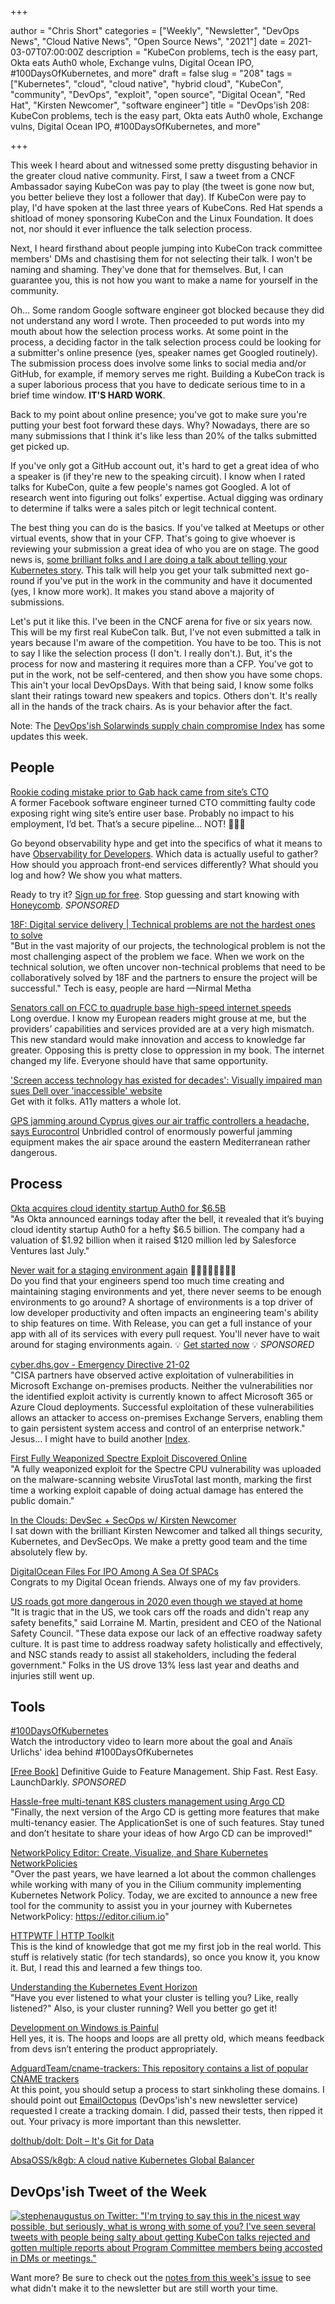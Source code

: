 +++

author = "Chris Short"
categories = ["Weekly", "Newsletter", "DevOps News", "Cloud Native News", "Open Source News", "2021"]
date = 2021-03-07T07:00:00Z
description = "KubeCon problems, tech is the easy part, Okta eats Auth0 whole, Exchange vulns, Digital Ocean IPO, #100DaysOfKubernetes, and more"
draft = false
slug = "208"
tags = ["Kubernetes", "cloud", "cloud native", "hybrid cloud", "KubeCon", "community", "DevOps", "exploit", "open source", "Digital Ocean", "Red Hat", "Kirsten Newcomer", "software engineer"]
title = "DevOps'ish 208: KubeCon problems, tech is the easy part, Okta eats Auth0 whole, Exchange vulns, Digital Ocean IPO, #100DaysOfKubernetes, and more"

+++

This week I heard about and witnessed some pretty disgusting behavior in the greater cloud native community. First, I saw a tweet from a CNCF Ambassador saying KubeCon was pay to play (the tweet is gone now but, you better believe they lost a follower that day). If KubeCon were pay to play, I'd have spoken at the last three years of KubeCons. Red Hat spends a shitload of money sponsoring KubeCon and the Linux Foundation. It does not, nor should it ever influence the talk selection process.

Next, I heard firsthand about people jumping into KubeCon track committee members' DMs and chastising them for not selecting their talk. I won't be naming and shaming. They've done that for themselves. But, I can guarantee you, this is not how you want to make a name for yourself in the community.

Oh… Some random Google software engineer got blocked because they did not understand any word I wrote. Then proceeded to put words into my mouth about how the selection process works. At some point in the process, a deciding factor in the talk selection process could be looking for a submitter's online presence (yes, speaker names get Googled routinely). The submission process does involve some links to social media and/or GitHub, for example, if memory serves me right. Building a KubeCon track is a super laborious process that you have to dedicate serious time to in a brief time window. **IT'S HARD WORK**.

Back to my point about online presence; you've got to make sure you're putting your best foot forward these days. Why? Nowadays, there are so many submissions that I think it's like less than 20% of the talks submitted get picked up.

If you've only got a GitHub account out, it's hard to get a great idea of who a speaker is (if they're new to the speaking circuit). I know when I rated talks for KubeCon, quite a few people's names got Googled. A lot of research went into figuring out folks' expertise. Actual digging was ordinary to determine if talks were a sales pitch or legit technical content.

The best thing you can do is the basics. If you've talked at Meetups or other virtual events, show that in your CFP. That's going to give whoever is reviewing your submission a great idea of who you are on stage. The good news is, [some brilliant folks and I are doing a talk about telling your Kubernetes story](https://sched.co/iE6I). This talk will help you get your talk submitted next go-round if you've put in the work in the community and have it documented (yes, I know more work). It makes you stand above a majority of submissions.

Let's put it like this. I've been in the CNCF arena for five or six years now. This will be my first real KubeCon talk. But, I've not even submitted a talk in years because I'm aware of the competition. You have to be too. This is not to say I like the selection process (I don't. I really don't.). But, it's the process for now and mastering it requires more than a CFP. You've got to put in the work, not be self-centered, and then show you have some chops. This ain't your local DevOpsDays. With that being said, I know some folks slant their ratings toward new speakers and topics. Others don't. It's really all in the hands of the track chairs. As is your behavior after the fact.

Note: The [DevOps'ish Solarwinds supply chain compromise Index](https://devopsish.com/solarwinds-supply-chain-compromise/) has some updates this week.

## People

[Rookie coding mistake prior to Gab hack came from site’s CTO](https://arstechnica.com/gadgets/2021/03/rookie-coding-mistake-prior-to-gab-hack-came-from-sites-cto/)  
A former Facebook software engineer turned CTO committing faulty code exposing right wing site’s entire user base. Probably no impact to his employment, I’d bet. That’s a secure pipeline… NOT! 🤣🤣🤣

Go beyond observability hype and get into the specifics of what it means to have [Observability for Developers](https://www.honeycomb.io/guide-observability-for-developers-devopsish/?&utm_source=devopsish&utm_medium=newsletter&utm_campaign=ad&utm_content=guide-observability-for-developers-devopsish). Which data is actually useful to gather? How should you approach front-end services differently? What should you log and how? We show you what matters.

Ready to try it? [Sign up for free](https://ui.honeycomb.io/signup/?&utm_source=devopsish&utm_medium=newsletter&utm_campaign=ad&utm_content=product-signup). Stop guessing and start knowing with [Honeycomb](https://www.honeycomb.io/?&utm_source=devopsish&utm_medium=newsletter&utm_campaign=ad&utm_content=honeycomb-homepage-devopish). *SPONSORED*

[18F: Digital service delivery | Technical problems are not the hardest ones to solve](https://18f.gsa.gov/2021/03/04/technical-problems-are-not-the-hardest-ones-to-solve/)  
"But in the vast majority of our projects, the technological problem is not the most challenging aspect of the problem we face. When we work on  the technical solution, we often uncover non-technical problems that need to be collaboratively solved by 18F and the partners to ensure the project will be successful." Tech is easy, people are hard —Nirmal Metha

[Senators call on FCC to quadruple base high-speed internet speeds](https://www.theverge.com/2021/3/4/22312065/fcc-highspeed-broadband-service-ajit-pai-bennet-angus-king-rob-portman)  
Long overdue. I know my European readers might grouse at me, but the providers’ capabilities and services provided are at a very high mismatch. This new standard would make innovation and access to knowledge far greater. Opposing this is pretty close to oppression in my book. The internet changed my life. Everyone should have that same opportunity.

['Screen access technology has existed for decades': Visually impaired man sues Dell over 'inaccessible' website](https://www.theregister.com/2021/03/05/giannaros_v_dell/)  
Get with it folks. A11y matters a whole lot.

[GPS jamming around Cyprus gives our air traffic controllers a headache, says Eurocontrol](https://www.theregister.com/2021/03/05/gps_jamming_eurocontrol/)
Unbridled control of enormously powerful jamming equipment makes the air space around the eastern Mediterranean rather dangerous.

## Process

[Okta acquires cloud identity startup Auth0 for $6.5B](https://techcrunch.com/2021/03/03/okta-acquires-cloud-identity-startup-auth0-for-6-5b/?guccounter=1)  
"As Okta announced earnings today after the bell, it revealed that it’s buying cloud identity startup Auth0 for a hefty $6.5 billion. The company had a valuation of $1.92 billion when it raised $120 million led by Salesforce Ventures last July."

[Never wait for a staging environment again](https://releaseapp.io/?utm_source=devopsish&utm_medium=email&utm_content=title&utm_campaign=20210228) 👩‍💻🧑‍💻👨‍💻👩‍💻  
Do you find that your engineers spend too much time creating and maintaining staging environments and yet, there never seems to be enough environments to go around? A shortage of environments is a top driver of low developer productivity and often impacts an engineering team's ability to ship features on time. With Release, you can get a full instance of your app with all of its services with every pull request. You'll never have to wait around for staging environments again. 💡 [Get started now](https://releaseapp.io/?utm_source=devopsish&utm_medium=email&utm_content=get-started&utm_campaign=20210228) 💡 *SPONSORED*

[cyber.dhs.gov - Emergency Directive 21-02](https://cyber.dhs.gov/ed/21-02/)  
"CISA partners have observed active exploitation of vulnerabilities in Microsoft Exchange on-premises products. Neither the vulnerabilities nor the identified exploit activity is currently known to affect Microsoft 365 or Azure Cloud deployments. Successful exploitation of these vulnerabilities allows an attacker to access on-premises Exchange Servers, enabling them to gain persistent system access and control of an enterprise network." Jesus... I might have to build another [Index](https://devopsish.com/categories/indexes/).

[First Fully Weaponized Spectre Exploit Discovered Online](https://therecord.media/first-fully-weaponized-spectre-exploit-discovered-online/)  
"A fully weaponized exploit for the Spectre CPU vulnerability was uploaded on the malware-scanning website VirusTotal last month, marking the first time a working exploit capable of doing actual damage has entered the public domain."

[In the Clouds: DevSec + SecOps w/ Kirsten Newcomer](https://youtu.be/mxt--OLHDps?t=81)  
I sat down with the brilliant Kirsten Newcomer and talked all things security, Kubernetes, and DevSecOps. We make a pretty good team and the time absolutely flew by.

[DigitalOcean Files For IPO Among A Sea Of SPACs](https://news.crunchbase.com/news/digitalocean-files-for-ipo-among-a-sea-of-spacs/)  
Congrats to my Digital Ocean friends. Always one of my fav providers.

[US roads got more dangerous in 2020 even though we stayed at home](https://arstechnica.com/cars/2021/03/traffic-deaths-rose-8-percent-in-2020-despite-fewer-miles-travelled/)  
"It is tragic that in the US, we took cars off the roads and didn't reap any safety benefits," said Lorraine M. Martin, president and CEO of the National Safety Council. "These data expose our lack of an effective roadway safety culture. It is past time to address roadway safety holistically and effectively, and NSC stands ready to assist all stakeholders, including the federal government." Folks in the US drove 13% less last year and deaths and injuries still went up.

## Tools

[#100DaysOfKubernetes](https://devops.anaisurl.com/kubernetes)  
Watch the introductory video to learn more about the goal and Anaïs Urlichs' idea behind #100DaysOfKubernetes

[[Free Book]](https://launchdarkly.com/the-definitive-guide-to-feature-management/?utm_source=devopsish&utm_medium=news_pod&utm_campaign=21q1-newsletter) Definitive Guide to Feature Management. Ship Fast. Rest Easy. LaunchDarkly. *SPONSORED*

[Hassle-free multi-tenant K8S clusters management using Argo CD](https://blog.argoproj.io/hassle-free-multi-tenant-k8s-clusters-management-using-argo-cd-7dd35619046a)  
"Finally, the next version of the Argo CD is getting more features that make multi-tenancy easier. The ApplicationSet is one of such features. Stay tuned and don’t hesitate to share your ideas of how Argo CD can be improved!"

[NetworkPolicy Editor: Create, Visualize, and Share Kubernetes NetworkPolicies](https://cilium.io/blog/2021/02/10/network-policy-editor)  
"Over the past years, we have learned a lot about the common challenges while working with many of you in the Cilium community implementing Kubernetes Network Policy. Today, we are excited to announce a new free tool for the community to assist you in your journey with Kubernetes NetworkPolicy: <https://editor.cilium.io>"

[HTTPWTF | HTTP Toolkit](https://httptoolkit.tech/blog/http-wtf/)  
This is the kind of knowledge that got me my first job in the real world. This stuff is relatively static (for tech standards), so once you know it, you know it. But, I read this and learned a few things too.

[Understanding the Kubernetes Event Horizon](https://www.weave.works/blog/understanding-kubernetes-events)  
"Have you ever listened to what your cluster is telling you? Like, really listened?" Also, is your cluster running? Well you better go get it!

[Development on Windows is Painful](https://christine.website/blog/windows-pain-2021-03-03)  
Hell yes, it is. The hoops and loops are all pretty old, which means feedback from devs isn’t entering the product appropriately.

[AdguardTeam/cname-trackers: This repository contains a list of popular CNAME trackers](https://github.com/AdguardTeam/cname-trackers)  
At this point, you should setup a process to start sinkholing these domains. I should point out [EmailOctopus](https://emailoctopus.com/?urli=n6msM) (DevOps'ish's new newsletter service) requested I create a tracking domain. I did, passed their tests, then ripped it out. Your privacy is more important than this newsletter.

[dolthub/dolt: Dolt – It's Git for Data](https://github.com/dolthub/dolt)

[AbsaOSS/k8gb: A cloud native Kubernetes Global Balancer](https://github.com/AbsaOSS/k8gb)

## DevOps'ish Tweet of the Week

[![stephenaugustus on Twitter: "I'm trying to say this in the nicest way possible, but seriously, what is wrong with some of you? I've seen several tweets with people being salty about getting KubeCon talks rejected and gotten multiple reports about Program Committee members being accosted in DMs or meetings."](https://shortcdn.com/devopsish/208-devopsish-tweet-of-the-week.png)](https://twitter.com/stephenaugustus/status/1366823310873436160)

Want more? Be sure to check out the [notes from this week's issue](https://github.com/chris-short/devopsish.com/blob/main/content/post/208/notes.md) to see what didn't make it to the newsletter but are still worth your time.
